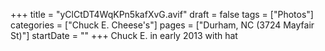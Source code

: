 +++
title = "yClCtDT4WqKPn5kafXvG.avif"
draft = false
tags = ["Photos"]
categories = ["Chuck E. Cheese's"]
pages = ["Durham, NC (3724 Mayfair St)"]
startDate = ""
+++
Chuck E. in early 2013 with hat
